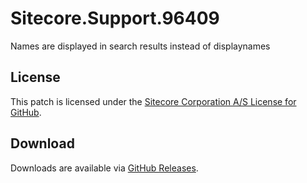 # Sitecore.Support.96409
Names are displayed in search results instead of displaynames

## License  
This patch is licensed under the [Sitecore Corporation A/S License for GitHub](https://github.com/sitecoresupport/Sitecore.Support.96409/blob/master/LICENSE).  

## Download  
Downloads are available via [GitHub Releases](https://github.com/sitecoresupport/Sitecore.Support.96409/releases).  
